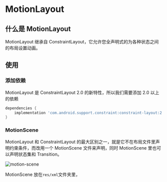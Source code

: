 # MotionLayout

## 什么是 MotionLayout

MotionLayout 继承自 ConstraintLayout，它允许您全声明式的为各种状态之间的布局设置动画。

## 使用

### 添加依赖

MotionLayout 是 ConstraintLayout 2.0 的新特性，所以我们需要添加 2.0 以上的依赖

```groovy
dependencies {
    implementation 'com.android.support.constraint:constraint-layout:2.0.0-alpha2'
}
```

### MotionScene

MotionLayout 和 ConstraintLayout 的最大区别之一，就是它不在布局文件里声明约束条件，而改用一个 MotionScene 文件来声明，同时 MotionScene 里也可以声明状态集和 Transition。

![motion-scene](https://i.imgur.com/MssH73S.png)

MotionScene 放在`res/xml`文件夹里，